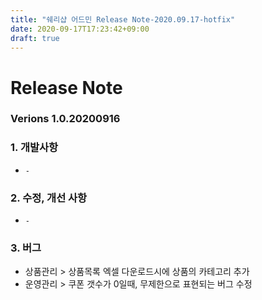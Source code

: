 ```yaml
---
title: "쉐리샵 어드민 Release Note-2020.09.17-hotfix"
date: 2020-09-17T17:23:42+09:00
draft: true
---
```

# Release Note
### Verions 1.0.20200916
### 1. 개발사항
* `-`
### 2. 수정, 개선 사항
* `-`
### 3. 버그
* 상품관리 > 상품목록 엑셀 다운로드시에 상품의 카테고리 추가
* 운영관리 > 쿠폰 갯수가 0일때, 무제한으로 표현되는 버그 수정

